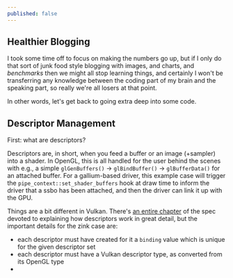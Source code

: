 ```yaml
---
published: false
---
```

## Healthier Blogging

I took some time off to focus on making the numbers go up, but if I only do that sort of junk food style blogging with images, and charts, and *benchmarks* then we might all stop learning things, and certainly I won't be transferring any knowledge between the coding part of my brain and the speaking part, so really we're all losers at that point.

In other words, let's get back to going extra deep into some code.

## Descriptor Management
First: what are descriptors?

Descriptors are, in short, when you feed a buffer or an image (+sampler) into a shader. In OpenGL, this is all handled for the user behind the scenes with e.g., a simple `glGenBuffers()` -> `glBindBuffer()` -> `glBufferData()` for an attached buffer. For a gallium-based driver, this example case will trigger the `pipe_context::set_shader_buffers` hook at draw time to inform the driver that a ssbo has been attached, and then the driver can link it up with the GPU.

Things are a bit different in Vulkan. There's [an entire chapter](https://www.khronos.org/registry/vulkan/specs/1.2-extensions/html/vkspec.html#descriptorsets) of the spec devoted to explaining how descriptors work in great detail, but the important details for the zink case are:
* each descriptor must have created for it a `binding` value which is unique for the given descriptor set
* each descriptor must have a Vulkan descriptor type, as converted from its OpenGL type
* 